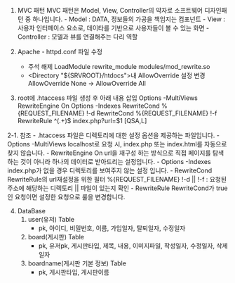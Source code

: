 1. MVC 패턴 
    MVC 패턴은 Model, View, Controller의 약자로 소프트웨어 디자인패턴 중 하나입니다. 
        - Model : DATA, 정보들의 가공을 책임지는 컴포넌트 
        - View : 사용자 인터페이스 요소로, 데이타를 기반으로 사용자들이 볼 수 있는 화면 
        - Controller : 모델과 뷰를 연결해주는 다리 역할

2. Apache - httpd.conf 파일 수정
    - 주석 해제
        LoadModule rewrite_module modules/mod_rewrite.so
    - <Directory "${SRVROOT}/htdocs">내 AllowOverride 설정 변경 AllowOverride None -> AllowOverride All

3. root에 .htaccess 파일 생성 후 아래 내용 삽입 
Options -MultiViews RewriteEngine On Options -Indexes RewriteCond %{REQUEST_FILENAME} !-d RewriteCond %{REQUEST_FILENAME} !-f RewriteRule ^(.+)$ index.php?url=$1 [QSA,L]

2-1. 참조 
    - .htaccess 파일은 디렉토리에 대한 설정 옵션을 제공하는 파일입니다. 
    - Options -MultiViews 
        localhost로 요청 시, index.php 또는 index.html를 자동으로 찾지 않습니다. 
    - RewriteEngine On 
        url을 재구성 하는 방식으로 직접 페이지를 탐색하는 것이 아니라 하나의 데이터로 받아드리는 설정입니다.
    - Options -Indexes 
        index.php가 없을 경우 디렉토리를 보여주지 않는 설정 입니다. 
    - RewriteCond 
        RewriteRule의 url재설정을 위한 필터 
        %{REQUEST_FILENAME} !-d || !-f : 요청된 주소에 해당하는 디렉토리 || 파일이 있는지 확인 
    - RewriteRule 
        RewriteCond가 true인 요청이면 설정한 요청으로 룰을 변경합니다.

4. DataBase
    1) user(유저) Table
        - pk, 아이디, 비밀번호, 이름, 가입일자, 탈퇴일자, 수정일자
    2) board(게시판) Table
        - pk, 유저pk, 게시판타입, 제목, 내용, 이미지파일, 작성일자, 수정일자, 삭제일자
    3) boardname(게시판 기본 정보) Table
        - pk, 게시판타입, 게시판이름